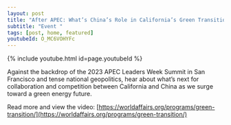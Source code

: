 ```yaml
---
layout: post
title: "After APEC: What’s China’s Role in California’s Green Transition?"
subtitle: "Event "
tags: [post, home, featured]
youtubeId: O_MC6VOHYFc
---
```


{% include youtube.html id=page.youtubeId %}

Against the backdrop of the 2023 APEC Leaders Week Summit in San Francisco and tense national geopolitics, hear about what’s next for collaboration and competition between California and China as we surge toward a green energy future.

Read more and view the video: [https://worldaffairs.org/programs/green-transition/](https://worldaffairs.org/programs/green-transition/)
